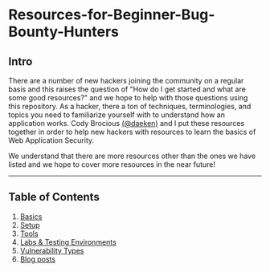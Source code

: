 # Resources-for-Beginner-Bug-Bounty-Hunters

## Intro

There are a number of new hackers joining the community on a regular basis and this raises the question of "How do I get started and what are some good resources?" and we hope to help with those questions using this repository. 
As a hacker, there a ton of techniques, terminologies, and topics you need to familiarize yourself with to understand how an application works. Cody Brocious [(@daeken)](http://twitter.com/daeken) and I put these resources together in order to help new hackers with resources to learn the basics of Web Application Security. 

We understand that there are more resources other than the ones we have listed and we hope to cover more resources in the near future!

---
## Table of Contents

1. [Basics](basics.md)
2. [Setup](setup.md)
3. [Tools](tools.md)
4. [Labs & Testing Environments](labs.md)
5. [Vulnerability Types](vulns.md)
6. [Blog posts](blogposts.md)




